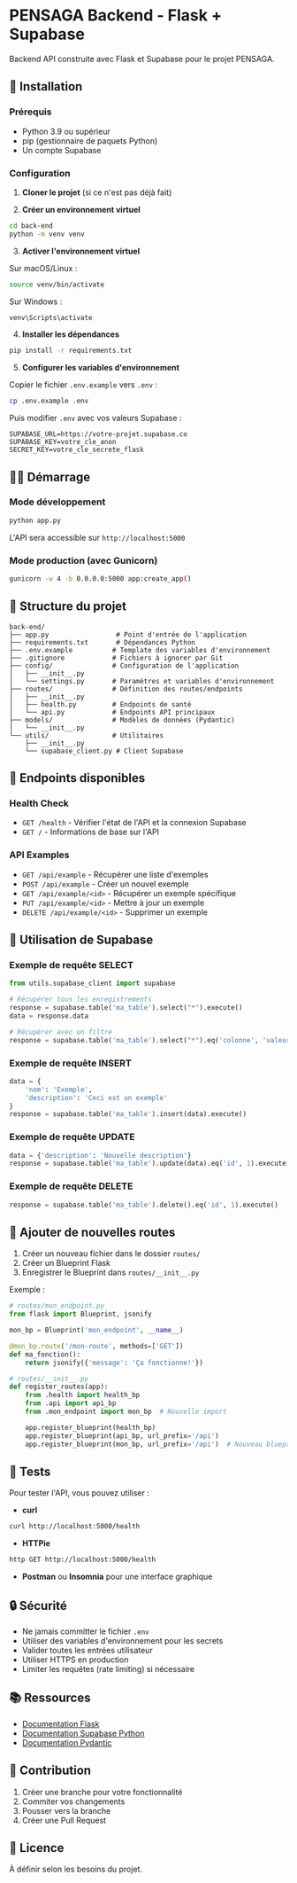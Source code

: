 # PENSAGA Backend - Flask + Supabase

Backend API construite avec Flask et Supabase pour le projet PENSAGA.

## 🚀 Installation

### Prérequis

- Python 3.9 ou supérieur
- pip (gestionnaire de paquets Python)
- Un compte Supabase

### Configuration

1. **Cloner le projet** (si ce n'est pas déjà fait)

2. **Créer un environnement virtuel**

```bash
cd back-end
python -m venv venv
```

3. **Activer l'environnement virtuel**

Sur macOS/Linux :

```bash
source venv/bin/activate
```

Sur Windows :

```bash
venv\Scripts\activate
```

4. **Installer les dépendances**

```bash
pip install -r requirements.txt
```

5. **Configurer les variables d'environnement**

Copier le fichier `.env.example` vers `.env` :

```bash
cp .env.example .env
```

Puis modifier `.env` avec vos valeurs Supabase :

```
SUPABASE_URL=https://votre-projet.supabase.co
SUPABASE_KEY=votre_cle_anon
SECRET_KEY=votre_cle_secrete_flask
```

## 🏃‍♂️ Démarrage

### Mode développement

```bash
python app.py
```

L'API sera accessible sur `http://localhost:5000`

### Mode production (avec Gunicorn)

```bash
gunicorn -w 4 -b 0.0.0.0:5000 app:create_app()
```

## 📁 Structure du projet

```
back-end/
├── app.py                 # Point d'entrée de l'application
├── requirements.txt       # Dépendances Python
├── .env.example          # Template des variables d'environnement
├── .gitignore            # Fichiers à ignorer par Git
├── config/               # Configuration de l'application
│   ├── __init__.py
│   └── settings.py       # Paramètres et variables d'environnement
├── routes/               # Définition des routes/endpoints
│   ├── __init__.py
│   ├── health.py         # Endpoints de santé
│   └── api.py            # Endpoints API principaux
├── models/               # Modèles de données (Pydantic)
│   └── __init__.py
└── utils/                # Utilitaires
    ├── __init__.py
    └── supabase_client.py # Client Supabase
```

## 🔌 Endpoints disponibles

### Health Check

- `GET /health` - Vérifier l'état de l'API et la connexion Supabase
- `GET /` - Informations de base sur l'API

### API Examples

- `GET /api/example` - Récupérer une liste d'exemples
- `POST /api/example` - Créer un nouvel exemple
- `GET /api/example/<id>` - Récupérer un exemple spécifique
- `PUT /api/example/<id>` - Mettre à jour un exemple
- `DELETE /api/example/<id>` - Supprimer un exemple

## 🔧 Utilisation de Supabase

### Exemple de requête SELECT

```python
from utils.supabase_client import supabase

# Récupérer tous les enregistrements
response = supabase.table('ma_table').select("*").execute()
data = response.data

# Récupérer avec un filtre
response = supabase.table('ma_table').select("*").eq('colonne', 'valeur').execute()
```

### Exemple de requête INSERT

```python
data = {
    'nom': 'Exemple',
    'description': 'Ceci est un exemple'
}
response = supabase.table('ma_table').insert(data).execute()
```

### Exemple de requête UPDATE

```python
data = {'description': 'Nouvelle description'}
response = supabase.table('ma_table').update(data).eq('id', 1).execute()
```

### Exemple de requête DELETE

```python
response = supabase.table('ma_table').delete().eq('id', 1).execute()
```

## 📝 Ajouter de nouvelles routes

1. Créer un nouveau fichier dans le dossier `routes/`
2. Créer un Blueprint Flask
3. Enregistrer le Blueprint dans `routes/__init__.py`

Exemple :

```python
# routes/mon_endpoint.py
from flask import Blueprint, jsonify

mon_bp = Blueprint('mon_endpoint', __name__)

@mon_bp.route('/mon-route', methods=['GET'])
def ma_fonction():
    return jsonify({'message': 'Ça fonctionne!'})
```

```python
# routes/__init__.py
def register_routes(app):
    from .health import health_bp
    from .api import api_bp
    from .mon_endpoint import mon_bp  # Nouvelle import

    app.register_blueprint(health_bp)
    app.register_blueprint(api_bp, url_prefix='/api')
    app.register_blueprint(mon_bp, url_prefix='/api')  # Nouveau blueprint
```

## 🧪 Tests

Pour tester l'API, vous pouvez utiliser :

- **curl**

```bash
curl http://localhost:5000/health
```

- **HTTPie**

```bash
http GET http://localhost:5000/health
```

- **Postman** ou **Insomnia** pour une interface graphique

## 🔒 Sécurité

- Ne jamais committer le fichier `.env`
- Utiliser des variables d'environnement pour les secrets
- Valider toutes les entrées utilisateur
- Utiliser HTTPS en production
- Limiter les requêtes (rate limiting) si nécessaire

## 📚 Ressources

- [Documentation Flask](https://flask.palletsprojects.com/)
- [Documentation Supabase Python](https://supabase.com/docs/reference/python/introduction)
- [Documentation Pydantic](https://docs.pydantic.dev/)

## 🤝 Contribution

1. Créer une branche pour votre fonctionnalité
2. Commiter vos changements
3. Pousser vers la branche
4. Créer une Pull Request

## 📄 Licence

À définir selon les besoins du projet.
